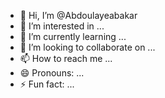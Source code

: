 - 👋 Hi, I’m @Abdoulayeabakar
- 👀 I’m interested in ...
- 🌱 I’m currently learning ...
- 💞️ I’m looking to collaborate on ...
- 📫 How to reach me ...
- 😄 Pronouns: ...
- ⚡ Fun fact: ...

<!---
Abdoulayeabakar/Abdoulayeabakar is a ✨ special ✨ repository because its `README.md` (this file) appears on your GitHub profile.
You can click the Preview link to take a look at your changes.
--->
